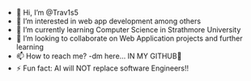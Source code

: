 - 👋 Hi, I’m @Trav1s5
- 👀 I’m interested in web app development among others
- 🌱 I’m currently learning Computer Science in Strathmore University
- 💞️ I’m looking to collaborate on Web Application projects and further learning
- 📫 How to reach me? -dm here... IN MY GITHUB🥲
- ⚡ Fun fact: AI will NOT replace software Engineers!!

<!---
Trav1s5/Trav1s5 is a ✨ special ✨ repository because its `README.md` (this file) appears on your GitHub profile.
You can click the Preview link to take a look at your changes.
--->

